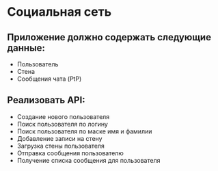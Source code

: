 # Социальная сеть
<!--- Скопируйте сюда задание -->
## Приложение должно содержать следующие данные:
- Пользователь
- Стена
- Сообщения чата (PtP)
## Реализовать API:
- Создание нового пользователя
- Поиск пользователя по логину
- Поиск пользователя по маске имя и фамилии
- Добавление записи на стену
- Загрузка стены пользователя
- Отправка сообщения пользователю
- Получение списка сообщения для пользователя